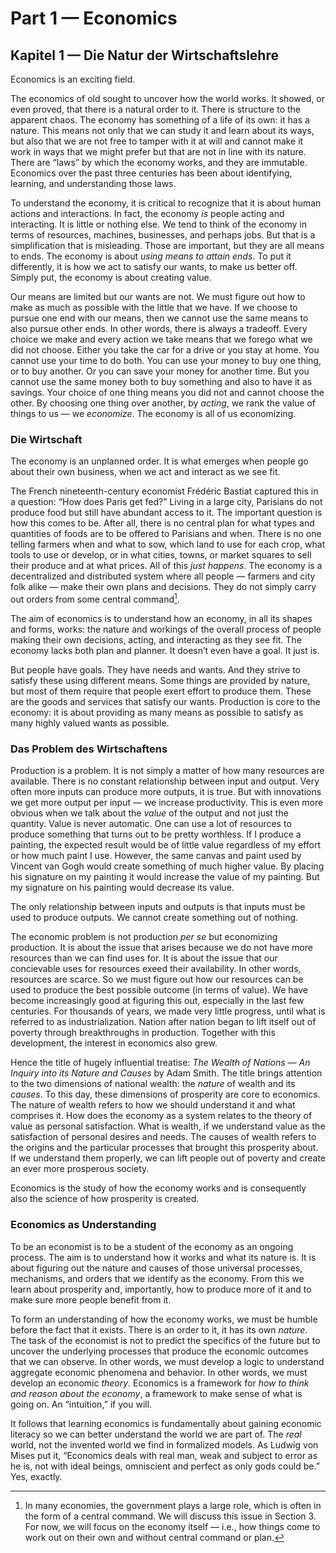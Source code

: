 # Part 1 — Economics

## Kapitel 1 — Die Natur der Wirtschaftslehre

Economics is an exciting field.

<!-- {"para_id": "01_000_7d10_ab15"} -->

The economics of old sought to uncover how the world works. It showed, or even proved, that there is a natural order to it. There is structure to the apparent chaos. The economy has something of a life of its own: it has a nature. This means not only that we can study it and learn about its ways, but also that we are not free to tamper with it at will and cannot make it work in ways that we might prefer but that are not in line with its nature. There are “laws” by which the economy works, and they are immutable. Economics over the past three centuries has been about identifying, learning, and understanding those laws.

<!-- {"para_id": "01_001_ea61_4bab"} -->

To understand the economy, it is critical to recognize that it is about human actions and interactions. In fact, the economy *is* people acting and interacting. It is little or nothing else. We tend to think of the economy in terms of resources, machines, businesses, and perhaps jobs. But that is a simplification that is misleading. Those are important, but they are all means to ends. The economy is about *using means to attain ends*. To put it differently, it is how we act to satisfy our wants, to make us better off. Simply put, the economy is about creating value.

<!-- {"para_id": "01_002_506c_ab95"} -->

Our means are limited but our wants are not. We must figure out how to make as much as possible with the little that we have. If we choose to pursue one end with our means, then we cannot use the same means to also pursue other ends. In other words, there is always a tradeoff. Every choice we make and every action we take means that we forego what we did not choose. Either you take the car for a drive or you stay at home. You cannot use your time to do both. You can use your money to buy one thing, or to buy another. Or you can save your money for another time. But you cannot use the same money both to buy something and also to have it as savings. Your choice of one thing means you did not and cannot choose the other. By choosing one thing over another, by *acting*, we rank the value of things to us — we *economize*. The economy is all of us economizing.

### Die Wirtschaft

<!-- {"para_id": "01_003_a1d4_2b81"} -->

The economy is an unplanned order. It is what emerges when people go about their own business, when we act and interact as we see fit.

<!-- {"para_id": "01_004_f4de_d4b9"} -->

The French nineteenth-century economist Frédéric Bastiat captured this in a question: “How does Paris get fed?” Living in a large city, Parisians do not produce food but still have abundant access to it. The important question is how this comes to be. After all, there is no central plan for what types and quantities of foods are to be offered to Parisians and when. There is no one telling farmers when and what to sow, which land to use for each crop, what tools to use or develop, or in what cities, towns, or market squares to sell their produce and at what prices. All of this *just happens*. The economy is a decentralized and distributed system where all people — farmers and city folk alike — make their own plans and decisions. They do not simply carry out orders from some central command[^1].

<!-- {"para_id": "01_005_34f2_53c0"} -->

The aim of economics is to understand how an economy, in all its shapes and forms, works: the nature and workings of the overall process of people making their own decisions, acting, and interacting as they see fit. The economy lacks both plan and planner. It doesn’t even have a goal. It just is.

<!-- {"para_id": "01_006_39e9_c52c"} -->

But people have goals. They have needs and wants. And they strive to satisfy these using different means. Some things are provided by nature, but most of them require that people exert effort to produce them. These are the goods and services that satisfy our wants. Production is core to the economy: it is about providing as many means as possible to satisfy as many highly valued wants as possible.

### Das Problem des Wirtschaftens

<!-- {"para_id": "01_007_f545_ce5f"} -->

Production is a problem. It is not simply a matter of how many resources are available. There is no constant relationship between input and output. Very often more inputs can produce more outputs, it is true. But with innovations we get more output per input — we increase productivity. This is even more obvious when we talk about the *value* of the output and not just the quantity. Value is never automatic. One can use a lot of resources to produce something that turns out to be pretty worthless. If I produce a painting, the expected result would be of little value regardless of my effort or how much paint I use. However, the same canvas and paint used by Vincent van Gogh would create something of much higher value. By placing his signature on my painting it would increase the value of my painting. But my signature on his painting would decrease its value.

<!-- {"para_id": "01_008_26c7_6b42"} -->

The only relationship between inputs and outputs is that inputs must be used to produce outputs. We cannot create something out of nothing.

<!-- {"para_id": "01_009_c624_6cdd"} -->

The economic problem is not production *per se* but economizing production. It is about the issue that arises because we do not have more resources than we can find uses for. It is about the issue that our concievable uses for resources exeed their availability. In other words, resources are scarce. So we must figure out how our resources can be used to produce the best possible outcome (in terms of value). We have become increasingly good at figuring this out, especially in the last few centuries. For thousands of years, we made very little progress, until what is referred to as industrialization. Nation after nation began to lift itself out of poverty through breakthroughs in production. Together with this development, the interest in economics also grew.

<!-- {"para_id": "01_010_e092_38f8"} -->

Hence the title of hugely influential treatise: *The Wealth of Nations — An Inquiry into its Nature and Causes* by Adam Smith. The title brings attention to the two dimensions of national wealth: the *nature* of wealth and its *causes*. To this day, these dimensions of prosperity are core to economics. The nature of wealth refers to how we should understand it and what comprises it. How does the economy as a system relates to the theory of value as personal satisfaction. What is wealth, if we understand value as the satisfaction of personal desires and needs. The causes of wealth refers to the origins and the particular processes that brought this prosperity about. If we understand them properly, we can lift people out of poverty and create an ever more prosperous society.

<!-- {"para_id": "01_011_a481_6807"} -->

Economics is the study of how the economy works and is consequently also the science of how prosperity is created.

### Economics as Understanding

<!-- {"para_id": "01_012_ed4a_f8e1"} -->

To be an economist is to be a student of the economy as an ongoing process. The aim is to understand how it works and what its nature is. It is about figuring out the nature and causes of those universal processes, mechanisms, and orders that we identify as the economy. From this we learn about prosperity and, importantly, how to produce more of it and to make sure more people benefit from it.

<!-- {"para_id": "01_013_75d3_eb15"} -->

To form an understanding of how the economy works, we must be humble before the fact that it exists. There is an order to it, it has its own *nature*. The task of the economist is not to predict the specifics of the future but to uncover the underlying processes that produce the economic outcomes that we can observe. In other words, we must develop a logic to understand aggregate economic phenomena and behavior. In other words, we must develop an economic *theory*. Economics is a framework for *how to think and reason about the economy*, a framework to make sense of what is going on. An “intuition,” if you will.

<!-- {"para_id": "01_014_73c0_88b5"} -->

It follows that learning economics is fundamentally about gaining economic literacy so we can better understand the world we are part of. The *real* world, not the invented world we find in formalized models. As Ludwig von Mises put it, “Economics deals with real man, weak and subject to error as he is, not with ideal beings, omniscient and perfect as only gods could be.” Yes, exactly.

<!-- {"para_id": "01_015_31a3_dcf6"} -->

[^1]: In many economies, the government plays a large role, which is often in the form of a central command. We will discuss this issue in Section 3. For now, we will focus on the economy itself — i.e., how things come to work out on their own and without central command or plan.
